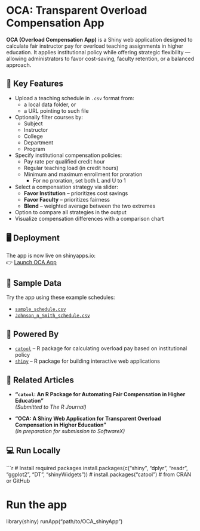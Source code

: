 # OCA: Transparent Overload Compensation App

**OCA (Overload Compensation App)** is a Shiny web application designed
to calculate fair instructor pay for overload teaching assignments in
higher education. It applies institutional policy while offering
strategic flexibility — allowing administrators to favor cost-saving,
faculty retention, or a balanced approach.

## 🔑 Key Features

- Upload a teaching schedule in `.csv` format from:
  - a local data folder, or  
  - a URL pointing to such file  
- Optionally filter courses by:
  - Subject
  - Instructor
  - College
  - Department
  - Program  
- Specify institutional compensation policies:
  - Pay rate per qualified credit hour
  - Regular teaching load (in credit hours)
  - Minimum and maximum enrollment for proration
    - For no proration, set both L and U to 1  
- Select a compensation strategy via slider:
  - **Favor Institution** – prioritizes cost savings
  - **Favor Faculty** – prioritizes fairness
  - **Blend** – weighted average between the two extremes  
- Option to compare all strategies in the output
- Visualize compensation differences with a comparison chart

## 🖥️ Deployment

The app is now live on shinyapps.io:  
👉 [Launch OCA App](https://aberra.shinyapps.io/OCA_shinyApp/)

## 📁 Sample Data

Try the app using these example schedules:

- [`sample_schedule.csv`](https://raw.githubusercontent.com/dawit3000/OCA/main/sample_schedule.csv)  
- [`Johnson_n_Smith_schedule.csv`](https://raw.githubusercontent.com/dawit3000/OCA/main/Johnson_n_smith_schedule.csv)

## 🧰 Powered By

- [`catool`](https://github.com/dawit3000/catool) – R package for
  calculating overload pay based on institutional policy
- [`shiny`](https://shiny.posit.co/) – R package for building
  interactive web applications

## 📄 Related Articles

- **“`catool`: An R Package for Automating Fair Compensation in Higher
  Education”**  
  *(Submitted to The R Journal)*

- **“OCA: A Shiny Web Application for Transparent Overload Compensation
  in Higher Education”**  
  *(In preparation for submission to SoftwareX)*

## 💻 Run Locally

\`\`\`r \# Install required packages install.packages(c(“shiny”,
“dplyr”, “readr”, “ggplot2”, “DT”, “shinyWidgets”)) \#
install.packages(“catool”) \# from CRAN or GitHub

# Run the app

library(shiny) runApp(“path/to/OCA_shinyApp”)
